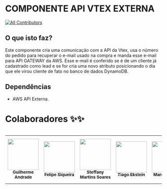 # COMPONENTE API VTEX EXTERNA

<!-- ALL-CONTRIBUTORS-BADGE:START - Do not remove or modify this section -->

[![All Contributors](https://img.shields.io/badge/all_contributors-9-orange.svg?style=flat-square)](#contributors)

<!-- ALL-CONTRIBUTORS-BADGE:END -->

## O que isto faz?

Este componente cria uma comunicação com a API da Vtex, usa o número do pedido para recuperar o e-mail usado na compra e manda esse e-mail para API GATEWAY da AWS. Esse e-mail é conferido se é de um cliente já cadastrado como lead e se for cria uma novo atributo posicionando o dia que ele virou cliente de fato no banco de dados DynamoDB.

## Dependências

- AWS API Externa.

# Colaboradores ✨✨

<table>
<table>
  <tr>
    <td align="center"><a href="https://github.com/guiaech"><img src="https://avatars.githubusercontent.com/u/83043492?v=4" width="100px;" alt=""/><br /><sub><b>Guilherme Andrade</b></sub></a></td>
    <td align="center"><a href="https://github.com/felipesiqg"><img src="https://avatars.githubusercontent.com/u/68981603?v=4" width="100px;" alt=""/><br /><sub><b>Felipe Siqueira</b></sub></a></td>
    <td align="center"><a href="https://github.com/Steffany-Martins"><img src="https://avatars.githubusercontent.com/u/59336147?v=4" width="100px;" alt=""/><br /><sub><b>Steffany Martins Soares</b></sub></a></td>
    <td align="center"><a href="https://github.com/tekstein1"><img src="https://avatars.githubusercontent.com/u/89615811?v=4" width="100px;" alt=""/><br /><sub><b>Tiago Ekstein</b></sub></a></td>
    <td align="center"><a href="https://github.com/mvlima"><img src="https://avatars.githubusercontent.com/u/51724884?v=4" width="100px;" alt=""/><br /><sub><b>Marcus Vieira</b></sub></a></td>
    <td align="center"><a href="https://github.com/cahkei"><img src="https://avatars.githubusercontent.com/u/85080130?v=4" width="100px;" alt=""/><br /><sub><b>Camila Keiko</b></sub></a></td>
    <td align="center"><a href="https://github.com/mluizarodrigues"><img src="https://avatars.githubusercontent.com/u/86676797?v=4" width="100px;" alt=""/><br /><sub><b>Maria Luiza Rodrigues</b></sub></a></td>
    <td align="center"><a href="https://github.com/RanilsonJunior"><img src="https://avatars.githubusercontent.com/u/86699790?v=4" width="100px;" alt=""/><br /><sub><b>Ranilson Júnior</b></sub></a></td>
    <td align="center"><a href="https://github.com/ceciliavoloski"><img src="https://avatars.githubusercontent.com/u/85258475?v=4" width="100px;" alt=""/><br /><sub><b>Cecilia de Oliveira Voloski</b></sub></a></td>

  </tr>
</table>
